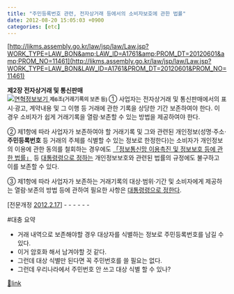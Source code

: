 ```yaml
---
title: "주민등록번호 관련, 전자상거래 등에서의 소비자보호에 관한 법률"
date: 2012-08-20 15:05:03 +0900
categories: [etc]
---
```


[http://likms.assembly.go.kr/law/jsp/law/Law.jsp?WORK_TYPE=LAW_BON&amp;LAW_ID=A1761&amp;PROM_DT=20120601&amp;PROM_NO=11461](http://likms.assembly.go.kr/law/jsp/law/Law.jsp?WORK_TYPE=LAW_BON&LAW_ID=A1761&PROM_DT=20120601&PROM_NO=11461)  
  
  
**제2장 전자상거래 및 통신판매**  
[![연혁정보보기](http://likms.assembly.go.kr/law/res/img/sub/btn_hi.gif) ](http://likms.assembly.go.kr/law/jsp/law/Law.jsp?WORK_TYPE=LAW_BON&SRCH_IN_RESULT=false&LAW_SRCH_TYPE=LAW_NM&SUB_NM=%C0%FC%C0%DA%BB%F3%B0%C5%B7%A1%B5%EE%BF%A1%BC%AD%C0%C7%BC%D2%BA%F1%C0%DA%BA%B8%C8%A3%BF%A1%B0%FC%C7%D1%B9%FD%B7%FC&BEF_SUB_NM=%C0%FC%C0%DA%BB%F3%B0%C5%B7%A1%B5%EE%BF%A1%BC%AD%C0%C7%BC%D2%BA%F1%C0%DA%BA%B8%C8%A3%BF%A1%B0%FC%C7%D1%B9%FD%B7%FC&LAW_CHECK=true&ORD_CHECK=true&REGL_CHECK=true&srchinresult=false&lawsrchtype=LAW_NM&subnm=%C0%FC%C0%DA%BB%F3%B0%C5%B7%A1%B5%EE%BF%A1%BC%AD%C0%C7%BC%D2%BA%F1%C0%DA%BA%B8%C8%A3%BF%A1%B0%FC%C7%D1%B9%FD%B7%FC&befsubnm=%C0%FC%C0%DA%BB%F3%B0%C5%B7%A1%B5%EE%BF%A1%BC%AD%C0%C7%BC%D2%BA%F1%C0%DA%BA%B8%C8%A3%BF%A1%B0%FC%C7%D1%B9%FD%B7%FC&lawchk=true&ordchk=true&reglchk=true&LAW_ID=A1761&PROM_NO=11461&PROM_DT=20120601&)<font class="item" style="color: rgb(81, 81, 81); font-size: 9pt; line-height: 19px; font-weight: bold; ">제6조(거래기록의 보존 등) </font>① 사업자는 전자상거래 및 통신판매에서의 표시·광고, 계약내용 및 그 이행 등 거래에 관한 기록을 상당한 기간 보존하여야 한다. 이 경우 소비자가 쉽게 거래기록을 열람·보존할 수 있는 방법을 제공하여야 한다.

② 제1항에 따라 사업자가 보존하여야 할 거래기록 및 그와 관련된 개인정보(성명·주소·**주민등록번호** 등 거래의 주체를 식별할 수 있는 정보로 한정한다)는 소비자가 개인정보의 이용에 관한 동의를 철회하는 경우에도 [「정보통신망 이용촉진 및 정보보호 등에 관한 법률」](http://likms.assembly.go.kr/law/jsp/law/Law.jsp?WORK_TYPE=LAW_BON&SRCH_IN_RESULT=false&LAW_SRCH_TYPE=LAW_NM&SUB_NM=%C0%FC%C0%DA%BB%F3%B0%C5%B7%A1%B5%EE%BF%A1%BC%AD%C0%C7%BC%D2%BA%F1%C0%DA%BA%B8%C8%A3%BF%A1%B0%FC%C7%D1%B9%FD%B7%FC&BEF_SUB_NM=%C0%FC%C0%DA%BB%F3%B0%C5%B7%A1%B5%EE%BF%A1%BC%AD%C0%C7%BC%D2%BA%F1%C0%DA%BA%B8%C8%A3%BF%A1%B0%FC%C7%D1%B9%FD%B7%FC&LAW_CHECK=true&ORD_CHECK=true&REGL_CHECK=true&srchinresult=false&lawsrchtype=LAW_NM&subnm=%C0%FC%C0%DA%BB%F3%B0%C5%B7%A1%B5%EE%BF%A1%BC%AD%C0%C7%BC%D2%BA%F1%C0%DA%BA%B8%C8%A3%BF%A1%B0%FC%C7%D1%B9%FD%B7%FC&befsubnm=%C0%FC%C0%DA%BB%F3%B0%C5%B7%A1%B5%EE%BF%A1%BC%AD%C0%C7%BC%D2%BA%F1%C0%DA%BA%B8%C8%A3%BF%A1%B0%FC%C7%D1%B9%FD%B7%FC&lawchk=true&ordchk=true&reglchk=true&LAW_ID=A1761&PROM_NO=11461&PROM_DT=20120601&) 등 [대통령령으로 정하는](http://likms.assembly.go.kr/law/jsp/law/Law.jsp?WORK_TYPE=LAW_BON&SRCH_IN_RESULT=false&LAW_SRCH_TYPE=LAW_NM&SUB_NM=%C0%FC%C0%DA%BB%F3%B0%C5%B7%A1%B5%EE%BF%A1%BC%AD%C0%C7%BC%D2%BA%F1%C0%DA%BA%B8%C8%A3%BF%A1%B0%FC%C7%D1%B9%FD%B7%FC&BEF_SUB_NM=%C0%FC%C0%DA%BB%F3%B0%C5%B7%A1%B5%EE%BF%A1%BC%AD%C0%C7%BC%D2%BA%F1%C0%DA%BA%B8%C8%A3%BF%A1%B0%FC%C7%D1%B9%FD%B7%FC&LAW_CHECK=true&ORD_CHECK=true&REGL_CHECK=true&srchinresult=false&lawsrchtype=LAW_NM&subnm=%C0%FC%C0%DA%BB%F3%B0%C5%B7%A1%B5%EE%BF%A1%BC%AD%C0%C7%BC%D2%BA%F1%C0%DA%BA%B8%C8%A3%BF%A1%B0%FC%C7%D1%B9%FD%B7%FC&befsubnm=%C0%FC%C0%DA%BB%F3%B0%C5%B7%A1%B5%EE%BF%A1%BC%AD%C0%C7%BC%D2%BA%F1%C0%DA%BA%B8%C8%A3%BF%A1%B0%FC%C7%D1%B9%FD%B7%FC&lawchk=true&ordchk=true&reglchk=true&LAW_ID=A1761&PROM_NO=11461&PROM_DT=20120601&) 개인정보보호와 관련된 법률의 규정에도 불구하고 이를 보존할 수 있다.

③ 제1항에 따라 사업자가 보존하는 거래기록의 대상·범위·기간 및 소비자에게 제공하는 열람·보존의 방법 등에 관하여 필요한 사항은 [대통령령으로 정한다](http://likms.assembly.go.kr/law/jsp/law/Law.jsp?WORK_TYPE=LAW_BON&SRCH_IN_RESULT=false&LAW_SRCH_TYPE=LAW_NM&SUB_NM=%C0%FC%C0%DA%BB%F3%B0%C5%B7%A1%B5%EE%BF%A1%BC%AD%C0%C7%BC%D2%BA%F1%C0%DA%BA%B8%C8%A3%BF%A1%B0%FC%C7%D1%B9%FD%B7%FC&BEF_SUB_NM=%C0%FC%C0%DA%BB%F3%B0%C5%B7%A1%B5%EE%BF%A1%BC%AD%C0%C7%BC%D2%BA%F1%C0%DA%BA%B8%C8%A3%BF%A1%B0%FC%C7%D1%B9%FD%B7%FC&LAW_CHECK=true&ORD_CHECK=true&REGL_CHECK=true&srchinresult=false&lawsrchtype=LAW_NM&subnm=%C0%FC%C0%DA%BB%F3%B0%C5%B7%A1%B5%EE%BF%A1%BC%AD%C0%C7%BC%D2%BA%F1%C0%DA%BA%B8%C8%A3%BF%A1%B0%FC%C7%D1%B9%FD%B7%FC&befsubnm=%C0%FC%C0%DA%BB%F3%B0%C5%B7%A1%B5%EE%BF%A1%BC%AD%C0%C7%BC%D2%BA%F1%C0%DA%BA%B8%C8%A3%BF%A1%B0%FC%C7%D1%B9%FD%B7%FC&lawchk=true&ordchk=true&reglchk=true&LAW_ID=A1761&PROM_NO=11461&PROM_DT=20120601&).

[전문개정 [2012.2.17](http://likms.assembly.go.kr/law/jsp/law/Law.jsp?WORK_TYPE=LAW_BON&amp;SRCH_IN_RESULT=false&amp;LAW_SRCH_TYPE=LAW_NM&amp;SUB_NM=%C0%FC%C0%DA%BB%F3%B0%C5%B7%A1%B5%EE%BF%A1%BC%AD%C0%C7%BC%D2%BA%F1%C0%DA%BA%B8%C8%A3%BF%A1%B0%FC%C7%D1%B9%FD%B7%FC&amp;BEF_SUB_NM=%C0%FC%C0%DA%BB%F3%B0%C5%B7%A1%B5%EE%BF%A1%BC%AD%C0%C7%BC%D2%BA%F1%C0%DA%BA%B8%C8%A3%BF%A1%B0%FC%C7%D1%B9%FD%B7%FC&amp;LAW_CHECK=true&amp;ORD_CHECK=true&amp;REGL_CHECK=true&amp;srchinresult=false&amp;lawsrchtype=LAW_NM&amp;subnm=%C0%FC%C0%DA%BB%F3%B0%C5%B7%A1%B5%EE%BF%A1%BC%AD%C0%C7%BC%D2%BA%F1%C0%DA%BA%B8%C8%A3%BF%A1%B0%FC%C7%D1%B9%FD%B7%FC&amp;befsubnm=%C0%FC%C0%DA%BB%F3%B0%C5%B7%A1%B5%EE%BF%A1%BC%AD%C0%C7%BC%D2%BA%F1%C0%DA%BA%B8%C8%A3%BF%A1%B0%FC%C7%D1%B9%FD%B7%FC&amp;lawchk=true&amp;ordchk=true&amp;reglchk=true&amp;LAW_ID=A1761&amp;PROM_NO=11461&amp;PROM_DT=20120601&amp;)] - - - - - -

#대충 요약  
- 거래 내역으로 보존해야할 경우 대상자를 식별하는 정보로 주민등록번호를 남길 수 있다.
- 이거 암호화 해서 남겨야할 것 같다.
- 그런데 대상 식별만 된다면 꼭 주민번호를 쓸 필요는 없다.
- 그런데 우리나라에서 주민번호 안 쓰고 대상 식별 할 수 있나?



  
  



[🔗link](http://www.mins01.com/mh/tech/read/792)